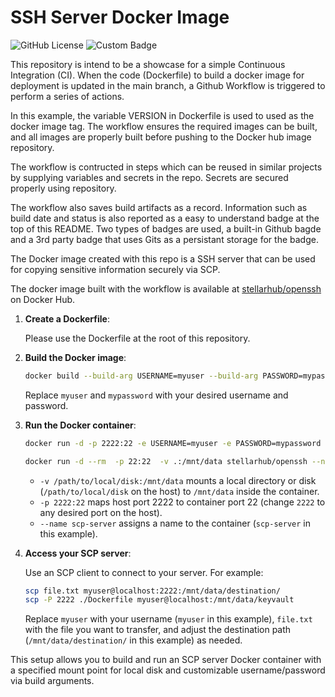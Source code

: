 # SSH Server Docker Image

![GitHub License](https://img.shields.io/github/license/barrychum/docker-openssh) ![Custom Badge](https://img.shields.io/endpoint?url=https://gist.githubusercontent.com/barrychum/6210ce668e923bd7b478ff9f965debee/raw/8b83476d14cdb3e9c3c0c6e8d39623c4dbf888f7/docker-openssh-build-date-badge.json) 

This repository is intend to be a showcase for a simple Continuous Integration (CI).  When the code (Dockerfile) to build a docker image for deployment is updated in the main branch, a Github Workflow is triggered to perform a series of actions.  

In this example, the variable VERSION in Dockerfile is used to used as the docker image tag.  The workflow ensures the required images can be built, and all images are properly built before pushing to the Docker hub image repository.

The workflow is contructed in steps which can be reused in similar projects by supplying variables and secrets in the repo.  Secrets are secured properly using repository.

The workflow also saves build artifacts as a record.  Information such as build date and status is also reported as a easy to understand badge at the top of this README. Two types of badges are used, a built-in Github bagde and a 3rd party badge that uses Gits as a persistant storage for the badge.

The Docker image created with this repo is a SSH server that can be used for copying sensitive information securely via SCP.  

The docker image built with the workflow is available at [stellarhub/openssh](https://hub.docker.com/r/stellarhub/openssh) on Docker Hub.

1. **Create a Dockerfile**:

   Please use the Dockerfile at the root of this repository.

2. **Build the Docker image**:

   ```bash
   docker build --build-arg USERNAME=myuser --build-arg PASSWORD=mypassword -t my-scp-server .
   ```

   Replace `myuser` and `mypassword` with your desired username and password.

3. **Run the Docker container**:

   ```bash
   docker run -d -p 2222:22 -e USERNAME=myuser -e PASSWORD=mypassword -v /$HOME/mnt:/mnt/data --name scp-server my-scp-server

   docker run -d --rm  -p 22:22  -v .:/mnt/data stellarhub/openssh --name ssh stellarhub/openssh
   ```

   - `-v /path/to/local/disk:/mnt/data` mounts a local directory or disk (`/path/to/local/disk` on the host) to `/mnt/data` inside the container.
   - `-p 2222:22` maps host port 2222 to container port 22 (change `2222` to any desired port on the host).
   - `--name scp-server` assigns a name to the container (`scp-server` in this example).

4. **Access your SCP server**:

   Use an SCP client to connect to your server. For example:

   ```bash
   scp file.txt myuser@localhost:2222:/mnt/data/destination/
   scp -P 2222 ./Dockerfile myuser@localhost:/mnt/data/keyvault
   ```

   Replace `myuser` with your username (`myuser` in this example), `file.txt` with the file you want to transfer, and adjust the destination path (`/mnt/data/destination/` in this example) as needed.

This setup allows you to build and run an SCP server Docker container with a specified mount point for local disk and customizable username/password via build arguments. 
